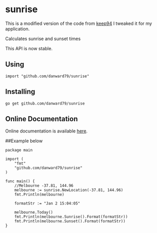 sunrise
=======

This is a modified version of the code from [keep94](github.com/keep94/sunrise) I tweaked it for my application.

Calculates sunrise and sunset times

This API is now stable.

Using
-----

```
import "github.com/danward79/sunrise"
```

Installing
----------

```
go get github.com/danward79/sunrise
```

Online Documentation
--------------------

Online documentation is available [here](http://godoc.org/github.com/danward79/sunrise).

##Example below

```
package main

import (
	"fmt"
	"github.com/danward79/sunrise"
)

func main() {
	//Melbourne -37.81, 144.96
	melbourne := sunrise.NewLocation(-37.81, 144.96)
	fmt.Println(melbourne)

	formatStr := "Jan 2 15:04:05"

	melbourne.Today()
	fmt.Println(melbourne.Sunrise().Format(formatStr))
	fmt.Println(melbourne.Sunset().Format(formatStr))
}
```
